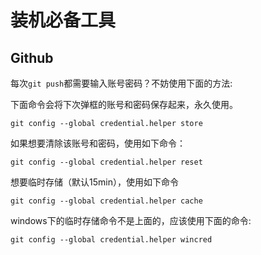 # 装机必备工具



## Github

每次`git push`都需要输入账号密码？不妨使用下面的方法:

下面命令会将下次弹框的账号和密码保存起来，永久使用。

``` git
git config --global credential.helper store
```

如果想要清除该账号和密码，使用如下命令：

```
git config --global credential.helper reset
```

想要临时存储（默认15min），使用如下命令

``` git
git config --global credential.helper cache
```

windows下的临时存储命令不是上面的，应该使用下面的命令:  

``` git
git config --global credential.helper wincred
```

